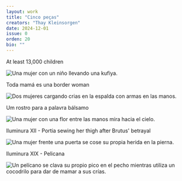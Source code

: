 ```yaml
---
layout: work
title: "Cinco peças"
creators: "Thay Kleinsorgen"
date: 2024-12-01
issue: 0
orden: 20
bio: ""
---
```


At least 13,000 children

<div class="featured row border border-dark" style="">
  <div class="col-md-12 flush-col">
    <img src="{{site.baseurl}}/images/num0/kleinsorgen-2.png" alt="Una mujer con un niño llevando una kufiya." class="featured-img" />
  </div>
</div>



Toda mamá es una border woman

<div class="featured row border border-dark" style="">
  <div class="col-md-12 flush-col">
    <img src="{{site.baseurl}}/images/num0/kleinsorgen-1.png" alt="Dos mujeres cargando crias en la espalda con armas en las manos." class="featured-img" />
  </div>
</div>



Um rostro para a palavra bálsamo

<div class="featured row border border-dark" style="">
  <div class="col-md-12 flush-col">
    <img src="{{site.baseurl}}/images/num0/kleinsorgen-3.png" alt="Una mujer con una flor entre las manos mira hacia el cielo." class="featured-img" />
  </div>
</div>



Iluminura XII - Portia sewing her thigh after Brutus' betrayal

<div class="featured row border border-dark" style="">
  <div class="col-md-12 flush-col">
    <img src="{{site.baseurl}}/images/num0/kleinsorgen-4.png" alt="Una mujer frente una puerta se cose su propia herida en la pierna." class="featured-img" />
  </div>
</div>



Iluminura XIX - Pelicana

<div class="featured row border border-dark" style="">
  <div class="col-md-12 flush-col">
    <img src="{{site.baseurl}}/images/num0/kleinsorgen-5.png" alt="Un pelícano se clava su propio pico en el pecho mientras utiliza un cocodrilo para dar de mamar a sus crías." class="featured-img" />
  </div>
</div>
